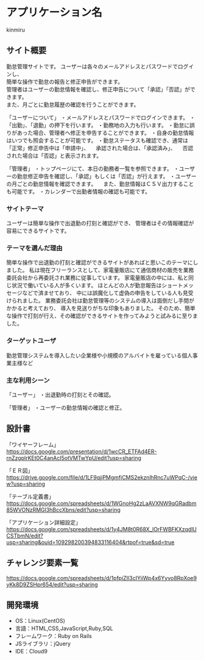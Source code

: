 # アプリケーション名
 kinmiru

## サイト概要
勤怠管理サイトです。
ユーザーは各々のメールアドレスとパスワードでログインし、  
簡単な操作で勤怠の報告と修正申告ができます。  
管理者はユーザーの勤怠情報を確認し、修正申告について「承認」「否認」ができます。  
また、月ごとに勤怠履歴の確認を行うことができます。  

「ユーザーについて」
・メールアドレスとパスワードでログインできます。
・「出勤」、「退勤」の押下を行います。
・勤務地の入力も行います。
・勤怠に誤りがあった場合、管理者へ修正を申告することができます。
・自身の勤怠情報はいつでも照会することが可能です。
・勤怠ステータスも確認でき、通常は「正常」修正申告中は「申請中」、
　承認された場合は、「承認済み」、
　否認された場合は「否認」と表示されます。

「管理者」
・トップページにて、本日の勤務者一覧を参照できます。
・ユーザーの勤怠修正申告を確認し、「承認」もしくは「否認」が行えます。
・ユーザーの月ごとの勤怠情報を確認できます。
　また、勤怠情報はＣＳＶ出力することも可能です。
・カレンダーで出勤者情報の確認も可能です。

### サイトテーマ
ユーザーは簡単な操作で出退勤の打刻と確認ができ、
管理者はその情報確認が容易にできるサイトです。


### テーマを選んだ理由
簡単な操作で出退勤の打刻と確認ができるサイトがあればと思いこのテーマにしました。
私は現在フリーランスとして、家電量販店にて通信商材の販売を業務委託会社から再委託され業務に従事しています。
家電量販店の中には、私と同じ状況で働いている人が多くいます。
ほとんどの人が勤怠報告はショートメッセージなどで済ませており、
中には誤魔化して虚偽の申告をしている人も見受けられました。
業務委託会社は勤怠管理等のシステムの導入は面倒だし手間がかかると考えており、
導入を見送りがちな印象もありました。
そのため、簡単な操作で打刻が行え、その確認ができるサイトを作ってみようと試みるに至りました。

### ターゲットユーザ
勤怠管理システムを導入したい企業様や小規模のアルバイトを雇っている個人事業主様など

### 主な利用シーン
「ユーザー」
・出退勤時の打刻とその確認。

「管理者」
・ユーザーの勤怠情報の確認と修正。

## 設計書

「ワイヤーフレーム」
https://docs.google.com/presentation/d/1wcCR_ETFAd4ER-rnZzgplrKEt0C4anAcI5otVMTwYpU/edit?usp=sharing

「ＥＲ図」
https://drive.google.com/file/d/1LF9qjjPMgmfjCMS2ekznlhRnc7uWPqC-/view?usp=sharing

「テーブル定義書」
https://docs.google.com/spreadsheets/d/1WGnoHg2zLaAVXNW9qGRadbm85WVONzRMGl3hBccXbns/edit?usp=sharing

「アプリケーション詳細設定」
https://docs.google.com/spreadsheets/d/1y4JM8t0R68X_lOrFWBFKXzqdlUCSTbmN/edit?usp=sharing&ouid=109298200394833116404&rtpof=true&sd=true

## チャレンジ要素一覧
https://docs.google.com/spreadsheets/d/1pfpiZIl3cIYiiWp4x6Yyvo8RpXoe9yKk8D9ZSHpr654/edit?usp=sharing

## 開発環境
- OS：Linux(CentOS)
- 言語：HTML,CSS,JavaScript,Ruby,SQL
- フレームワーク：Ruby on Rails
- JSライブラリ：jQuery
- IDE：Cloud9

